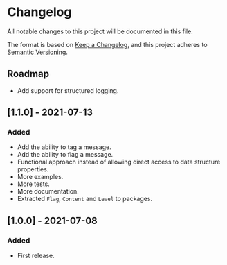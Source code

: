 # Changelog

All notable changes to this project will be documented in this file.

The format is based on [Keep a Changelog](https://keepachangelog.com/en/1.0.0/),
and this project adheres to [Semantic Versioning](https://semver.org/spec/v2.0.0.html).

## Roadmap

- Add support for structured logging.

## [1.1.0] - 2021-07-13
### Added
- Add the ability to tag a message.
- Add the ability to flag a message.
- Functional approach instead of allowing direct access to data structure properties.
- More examples.
- More tests.
- More documentation.
- Extracted `Flag`, `Content` and `Level` to packages.

## [1.0.0] - 2021-07-08
### Added
- First release.
